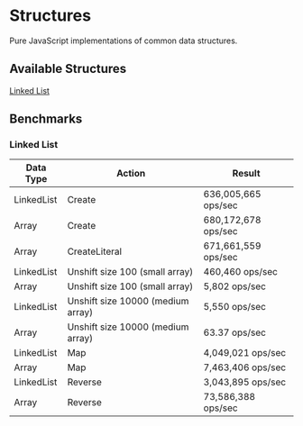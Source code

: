 # Structures

Pure JavaScript implementations of common data structures.

## Available Structures

[Linked List](https://justindfuller.github.io/structures/module-linkedList.html)

## Benchmarks

### Linked List

| Data Type | Action | Result |
|-----------|--------|--------|
| LinkedList | Create | 636,005,665 ops/sec |
| Array | Create | 680,172,678 ops/sec |
| Array | CreateLiteral | 671,661,559 ops/sec |
| LinkedList | Unshift size 100 (small array) | 460,460 ops/sec |
| Array | Unshift size 100 (small array) | 5,802 ops/sec |
| LinkedList | Unshift size 10000 (medium array) | 5,550 ops/sec |
| Array | Unshift size 10000 (medium array) | 63.37 ops/sec |
| LinkedList | Map | 4,049,021 ops/sec |
| Array | Map | 7,463,406 ops/sec |
| LinkedList | Reverse | 3,043,895 ops/sec |
| Array | Reverse | 73,586,388 ops/sec |
